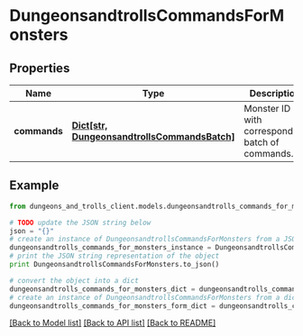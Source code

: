 # DungeonsandtrollsCommandsForMonsters


## Properties
Name | Type | Description | Notes
------------ | ------------- | ------------- | -------------
**commands** | [**Dict[str, DungeonsandtrollsCommandsBatch]**](DungeonsandtrollsCommandsBatch.md) | Monster ID with corresponding batch of commands. | [optional] 

## Example

```python
from dungeons_and_trolls_client.models.dungeonsandtrolls_commands_for_monsters import DungeonsandtrollsCommandsForMonsters

# TODO update the JSON string below
json = "{}"
# create an instance of DungeonsandtrollsCommandsForMonsters from a JSON string
dungeonsandtrolls_commands_for_monsters_instance = DungeonsandtrollsCommandsForMonsters.from_json(json)
# print the JSON string representation of the object
print DungeonsandtrollsCommandsForMonsters.to_json()

# convert the object into a dict
dungeonsandtrolls_commands_for_monsters_dict = dungeonsandtrolls_commands_for_monsters_instance.to_dict()
# create an instance of DungeonsandtrollsCommandsForMonsters from a dict
dungeonsandtrolls_commands_for_monsters_form_dict = dungeonsandtrolls_commands_for_monsters.from_dict(dungeonsandtrolls_commands_for_monsters_dict)
```
[[Back to Model list]](../README.md#documentation-for-models) [[Back to API list]](../README.md#documentation-for-api-endpoints) [[Back to README]](../README.md)


